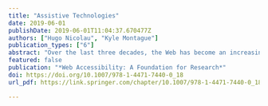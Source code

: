 ```yaml
---
title: "Assistive Technologies"
date: 2019-06-01
publishDate: 2019-06-01T11:04:37.670477Z
authors: ["Hugo Nicolau", "Kyle Montague"]
publication_types: ["6"]
abstract: "Over the last three decades, the Web has become an increasingly important platform that affects every part of our lives: from requesting simple navigation instructions to active participating in political activities; from playing video games to remotely coordinate teams of professionals; from paying monthly bills to engaging is micro-funding activities. Missing on these opportunities is a strong vehicle of info-, economic-, and social-exclusion. For people with disabilities, accessing the Web is sometimes a challenging task. Assistive technologies are used to lower barriers and enable people to fully leverage all the opportunities available in (and through) the Web. This chapter introduces a brief overview of how both assistive technologies and the Web evolved over the years. It also considers some of the most commonly used assistive technologies as well as recent research efforts in the field of accessible computing. Finally, it provides a discussion of future directions for an inclusive Web."
featured: false
publication: "*Web Accessibility: A Foundation for Research*"
doi: https://doi.org/10.1007/978-1-4471-7440-0_18
url_pdf: https://link.springer.com/chapter/10.1007/978-1-4471-7440-0_18

---
```


